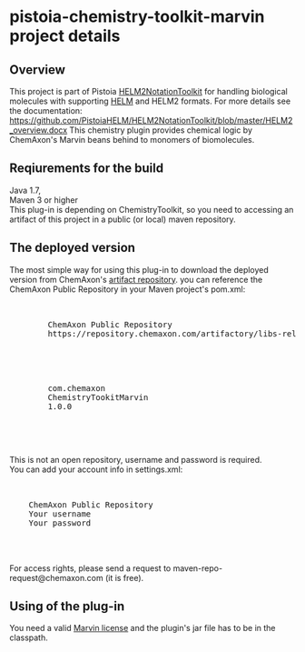 # pistoia-chemistry-toolkit-marvin project details

## Overview
This project is part of Pistoia <a href="https://github.com/PistoiaHELM/HELM2NotationToolkit">HELM2NotationToolkit</a> 
for handling biological molecules with supporting <a href="http://www.pistoiaalliance.org/projects/hierarchical-editing-language-for-macromolecules-helm/">HELM</a> 
and HELM2 formats. For more details see the documentation: https://github.com/PistoiaHELM/HELM2NotationToolkit/blob/master/HELM2_overview.docx
This chemistry plugin provides chemical logic by ChemAxon's Marvin beans behind to monomers of biomolecules.

## Reqiurements for the build
Java 1.7, <br/>
Maven 3 or higher <br/>
This plug-in is depending on ChemistryToolkit, so you need to accessing an artifact of this project in a public (or local) maven repository.

## The deployed version
The most simple way for using this plug-in to download the deployed version from ChemAxon's <a href="https://repository.chemaxon.com/artifactory/webapp/login.html?0">artifact repository</a>.
you can reference the ChemAxon Public Repository in your Maven project's pom.xml:
<pre>
<repositories>
    <repository>
        <id>ChemAxon Public Repository</id>
        <url>https://repository.chemaxon.com/artifactory/libs-release</url>
    </repository>
</repositories>
 
<dependencies>
    <dependency>
        <groupId>com.chemaxon</groupId>
        <artifactId>ChemistryTookitMarvin</artifactId>
        <version>1.0.0</version>
    </dependency>
</dependencies>
</pre><br/>
This is not an open repository, username and password is required.<br/>
You can add your account info in settings.xml:<br/>
<pre>
<servers>
  <server>
    <id>ChemAxon Public Repository</id>
    <username>Your username</username>
    <password>Your password</password>
  </server>
</servers>
</pre>
<br/>
For access rights, please send a request to maven-repo-request@chemaxon.com (it is free).

## Using of the plug-in
You need a valid <a href="https://docs.chemaxon.com/display/docs/About+ChemAxon+Licensing+LIC">Marvin license</a> and the plugin's jar file has to be in the classpath.
